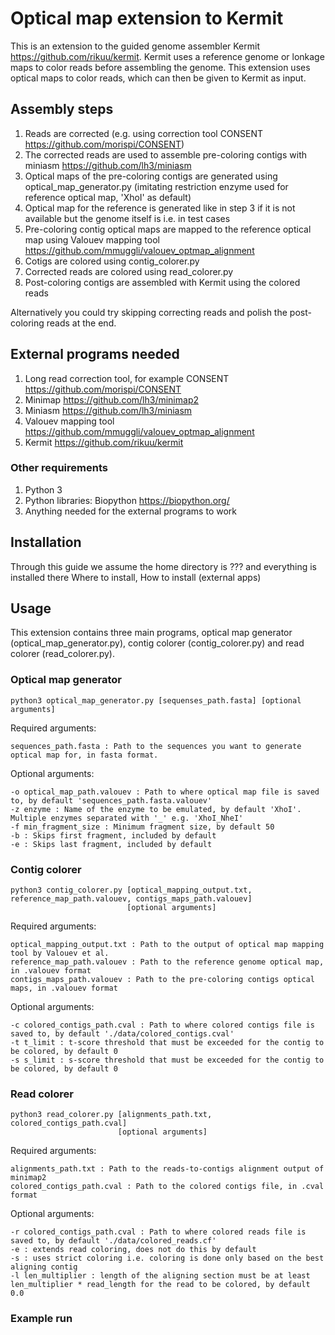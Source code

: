 # Optical map extension to Kermit

This is an extension to the guided genome assembler Kermit https://github.com/rikuu/kermit. Kermit uses a reference genome or lonkage maps to color reads before assembling the genome. This extension uses optical maps to color reads, which can then be given to Kermit as input.

## Assembly steps
1. Reads are corrected (e.g. using correction tool CONSENT https://github.com/morispi/CONSENT)
2. The corrected reads are used to assemble pre-coloring contigs with miniasm https://github.com/lh3/miniasm
3. Optical maps of the pre-coloring contigs are generated using optical_map_generator.py (imitating restriction enzyme used for reference optical map, 'XhoI' as default)
4. Optical map for the reference is generated like in step 3 if it is not available but the genome itself is i.e. in test cases
5. Pre-coloring contig optical maps are mapped to the reference optical map using Valouev mapping tool https://github.com/mmuggli/valouev_optmap_alignment
6. Cotigs are colored using contig_colorer.py
7. Corrected reads are colored using read_colorer.py
8. Post-coloring contigs are assembled with Kermit using the colored reads

Alternatively you could try skipping correcting reads and polish the post-coloring reads at the end.

## External programs needed
1. Long read correction tool, for example CONSENT https://github.com/morispi/CONSENT
2. Minimap https://github.com/lh3/minimap2
3. Miniasm https://github.com/lh3/miniasm
4. Valouev mapping tool https://github.com/mmuggli/valouev_optmap_alignment
5. Kermit https://github.com/rikuu/kermit

### Other requirements
1. Python 3
2. Python libraries: Biopython https://biopython.org/
3. Anything needed for the external programs to work

## Installation
Through this guide we assume the home directory is ??? and everything is installed there
Where to install,
How to install (external apps)


## Usage
This extension contains three main programs, optical map generator (optical_map_generator.py), contig colorer (contig_colorer.py) and read colorer (read_colorer.py).

### Optical map generator 
```
python3 optical_map_generator.py [sequenses_path.fasta] [optional arguments] 
```
Required arguments:
```
sequences_path.fasta : Path to the sequences you want to generate optical map for, in fasta format.
```
Optional arguments:
```
-o optical_map_path.valouev : Path to where optical map file is saved to, by default 'sequences_path.fasta.valouev'
-z enzyme : Name of the enzyme to be emulated, by default 'XhoI'. Multiple enzymes separated with '_' e.g. 'XhoI_NheI'
-f min_fragment_size : Minimum fragment size, by default 50
-b : Skips first fragment, included by default
-e : Skips last fragment, included by default
```

### Contig colorer
```
python3 contig_colorer.py [optical_mapping_output.txt, reference_map_path.valouev, contigs_maps_path.valouev]
                          [optional arguments] 
```
Required arguments:
```
optical_mapping_output.txt : Path to the output of optical map mapping tool by Valouev et al.
reference_map_path.valouev : Path to the reference genome optical map, in .valouev format
contigs_maps_path.valouev : Path to the pre-coloring contigs optical maps, in .valouev format
```
Optional arguments:
```
-c colored_contigs_path.cval : Path to where colored contigs file is saved to, by default './data/colored_contigs.cval'
-t t_limit : t-score threshold that must be exceeded for the contig to be colored, by default 0
-s s_limit : s-score threshold that must be exceeded for the contig to be colored, by default 0
```

### Read colorer
```
python3 read_colorer.py [alignments_path.txt, colored_contigs_path.cval]
                        [optional arguments] 
```
Required arguments:
```
alignments_path.txt : Path to the reads-to-contigs alignment output of minimap2
colored_contigs_path.cval : Path to the colored contigs file, in .cval format
```
Optional arguments:
```
-r colored_contigs_path.cval : Path to where colored reads file is saved to, by default './data/colored_reads.cf'
-e : extends read coloring, does not do this by default
-s : uses strict coloring i.e. coloring is done only based on the best aligning contig
-l len_multiplier : length of the aligning section must be at least len_multiplier * read_length for the read to be colored, by default 0.0
```
### Example run



